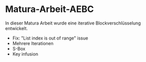 # Matura-Arbeit-AEBC
In dieser Matura Arbeit wurde eine iterative Blockverschlüsselung entwickelt.

- Fix: "List index is out of range" issue
- Mehrere Iterationen
- S-Box
- Key infusion
